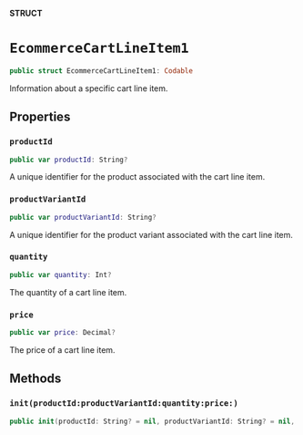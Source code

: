 **STRUCT**

# `EcommerceCartLineItem1`

```swift
public struct EcommerceCartLineItem1: Codable
```

Information about a specific cart line item.

## Properties
### `productId`

```swift
public var productId: String?
```

A unique identifier for the product associated with the cart line item.

### `productVariantId`

```swift
public var productVariantId: String?
```

A unique identifier for the product variant associated with the cart line item.

### `quantity`

```swift
public var quantity: Int?
```

The quantity of a cart line item.

### `price`

```swift
public var price: Decimal?
```

The price of a cart line item.

## Methods
### `init(productId:productVariantId:quantity:price:)`

```swift
public init(productId: String? = nil, productVariantId: String? = nil, quantity: Int? = nil, price: Decimal? = nil)
```

